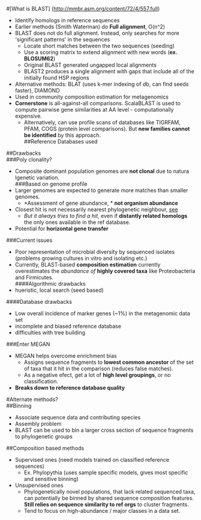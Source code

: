 #[What is BLAST] (http://mmbr.asm.org/content/72/4/557.full)    
- Identify homologs in reference sequences    
- Earlier methods (Smith Waterman) do **Full alignment**, O(n^2)  
- BLAST does not do full alignment. Instead, only searches for more 'significant patterns' in the sequences  
	- Locate short matches between the two sequences (seeding)  
	- Use a scoring matrix to extend alignment with new words (**ex. BLOSUM62**)  
	- Original BLAST generated ungapped local alignments  
	- BLAST2 produces a single alignment with gaps that include all of the initially found HSP regions   
- Alternative methods: BLAT (uses k-mer indexing of db, can find seeds faster), DIAMOND  
- Used in community composition estimation for metagenomics  
- **Cornerstone** is all-against-all comparisons. ScalaBLAST is used to compute pairwise gene similarities at AA level - computationally expensive.
	- Alternatively, can use profile scans of databases like TIGRFAM, PFAM, COGS (protein level comparisons). But **new families cannot be identified** by this approach.   
##Reference Databases used    

##Drawbacks   
###Poly clonality?  
- Composite dominant population genomes are **not clonal** due to natura lgenetic variation.   
###Based on genome profile   
- Larger genomes are expected to generate more matches than smaller genomes.  
	- *Assessment of gene abundance, * **not organism abundance**    
- Closest hit is not necessarily nearest phylogenetic neighbour, [see](http://link.springer.com/article/10.1007%2Fs002390010184)   
	- *But it always tries to find a hit*, even if **distantly related homologs** the only ones available in the ref database.   
- Potential for **horizontal gene transfer**   

###Current issues   
- Poor representation of microbial diversity by sequenced isolates (problems growing cultures in vitro and isolating etc.)   
- Currently, BLAST-based **composition estimation** currently overestimates the *abundance of* **highly covered taxa** like Proteobacteria and Firmicutes.     
####Algorithmic drawbacks    
- hueristic, local search (seed based)  

####Database drawbacks  
- Low overall incidence of marker genes  (~1%) in the metagenomic data set  
- incomplete and biased reference database  
- difficulties with tree building  

###Enter MEGAN  
- MEGAN helps overcome enrichment bias   
	- Assigns sequence fragments to **lowest common ancestor** of the set of taxa that it hit in the comparison (reduces false matches).    
	- As a negative efect, get a lot of **high level groupings**, or no classification.   
- **Breaks down to reference database quality**  

#Alternate methods?   
##Binning   
- Associate sequence data and contributing species  
- Assembly problem  
- BLAST can be used to bin a larger cross section of sequence fragments to phylogenetic groups

##Composition based methods  
- Supervised ones (need models trained on classified reference sequences)   
	- Ex. Phylopythia (uses sample specific models, gives most specific and sensitive binning)   
- Unsupervised ones  
	- Phylogenetically novel populations, that lack related sequenced taxa, can potentially be binned by shared sequence composition features. **Still relies on sequence similarity to ref orgs** to cluster fragments.  
	- Tend to focus on high-abundance / major classes in a data set.   



